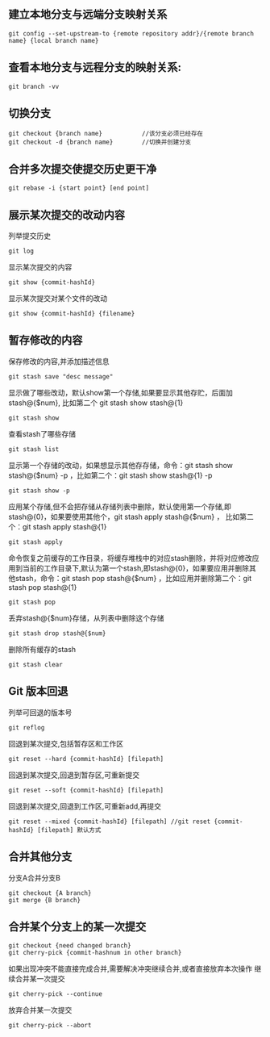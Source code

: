 ## 建立本地分支与远端分支映射关系
```
git config --set-upstream-to {remote repository addr}/{remote branch name} {local branch name}
```

## 查看本地分支与远程分支的映射关系:
```
git branch -vv
```

## 切换分支
```
git checkout {branch name}           //该分支必须已经存在
git checkout -d {branch name}        //切换并创建分支
```

## 合并多次提交使提交历史更干净
```
git rebase -i {start point} [end point]
```

## 展示某次提交的改动内容
列举提交历史
```
git log
```
显示某次提交的内容
```
git show {commit-hashId}
```
显示某次提交对某个文件的改动
```
git show {commit-hashId} {filename}
```

## 暂存修改的内容
保存修改的内容,并添加描述信息
```
git stash save "desc message"
```
显示做了哪些改动，默认show第一个存储,如果要显示其他存贮，后面加stash@{$num}, 比如第二个 git stash show stash@{1}
```
git stash show
```
查看stash了哪些存储
```
git stash list
```
显示第一个存储的改动，如果想显示其他存存储，命令：git stash show  stash@{$num}  -p ，比如第二个：git stash show  stash@{1}  -p
```
git stash show -p
```
应用某个存储,但不会把存储从存储列表中删除，默认使用第一个存储,即stash@{0}，如果要使用其他个，git stash apply stash@{$num} ， 比如第二个：git stash apply stash@{1}
```
git stash apply
```
命令恢复之前缓存的工作目录，将缓存堆栈中的对应stash删除，并将对应修改应用到当前的工作目录下,默认为第一个stash,即stash@{0}，如果要应用并删除其他stash，命令：git stash pop stash@{$num} ，比如应用并删除第二个：git stash pop stash@{1}
```
git stash pop
```
丢弃stash@{$num}存储，从列表中删除这个存储
```
git stash drop stash@{$num}
```
删除所有缓存的stash
```
git stash clear
```

## Git 版本回退
列举可回退的版本号
```
git reflog
```
回退到某次提交,包括暂存区和工作区
```
git reset --hard {commit-hashId} [filepath]
```
回退到某次提交,回退到暂存区,可重新提交
```
git reset --soft {commit-hashId} [filepath]
```
回退到某次提交,回退到工作区,可重新add,再提交
```
git reset --mixed {commit-hashId} [filepath] //git reset {commit-hashId} [filepath] 默认方式
```

## 合并其他分支
分支A合并分支B
```
git checkout {A branch}
git merge {B branch}
```

## 合并某个分支上的某一次提交
```
git checkout {need changed branch}
git cherry-pick {commit-hashnum in other branch}
```
如果出现冲突不能直接完成合并,需要解决冲突继续合并,或者直接放弃本次操作
继续合并某一次提交
```
git cherry-pick --continue
```
放弃合并某一次提交
```
git cherry-pick --abort
```
